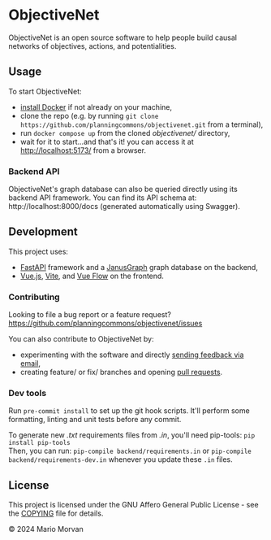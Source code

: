 # ObjectiveNet

ObjectiveNet is an open source software to help people build causal networks of objectives, actions, and potentialities.

## Usage

To start ObjectiveNet:

- [install Docker](https://www.docker.com/get-started/) if not already on your machine,
- clone the repo (e.g. by running ```git clone https://github.com/planningcommons/objectivenet.git``` from a terminal),
- run ```docker compose up``` from the cloned *objectivenet/* directory,
- wait for it to start...and that's it! you can access it at [http://localhost:5173/](http://localhost:5173/) from a browser.


### Backend API

ObjectiveNet's graph database can also be queried directly using its backend API framework.
You can find its API schema at: http://localhost:8000/docs (generated automatically using Swagger).


## Development

This project uses:
- [FastAPI](https://fastapi.tiangolo.com/) framework and a [JanusGraph](https://janusgraph.org/) graph database on the backend,
- [Vue.js](https://vuejs.org/), [Vite](https://vite.dev/), and [Vue Flow](https://vueflow.dev/) on the frontend.


### Contributing

Looking to file a bug report or a feature request? https://github.com/planningcommons/objectivenet/issues

You can also contribute to ObjectiveNet by:
- experimenting with the software and directly [sending feedback via email](mario.morvan@ucl.ac.uk),
- creating feature/ or fix/ branches and opening [pull requests](https://github.com/planningcommons/objectivenet/pulls).


### Dev tools

Run `pre-commit install` to set up the git hook scripts. It'll perform some formatting, linting and unit tests before any commit.

To generate new *.txt* requirements files from *.in*, you'll need pip-tools: ```pip install pip-tools```<br>
Then, you can run: ```pip-compile backend/requirements.in``` or ```pip-compile backend/requirements-dev.in``` whenever you update these `.in` files.


## License

This project is licensed under the GNU Affero General Public License - see the [COPYING](COPYING) file for details.

© 2024 Mario Morvan
